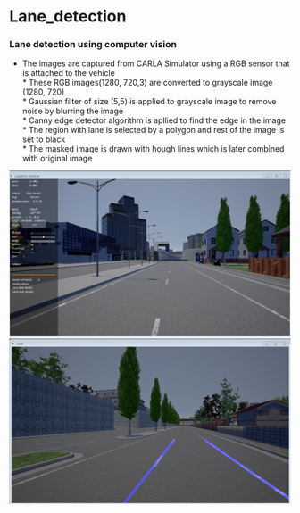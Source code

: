 # Lane_detection

### Lane detection using computer vision

* The images are captured from CARLA Simulator using a RGB sensor that is attached to the vehicle </br> * These RGB images(1280, 720,3) are converted to grayscale image (1280, 720) </br> * Gaussian filter of size (5,5) is applied to grayscale image to remove noise by blurring the image </br> * Canny edge detector algorithm is apllied to find the edge in the image </br> * The region with lane is selected by a polygon and rest of the image is set to black </br> * The masked image is drawn with hough lines which is later combined with original image </br>

![Image from CARLA simulator](./images/carla.PNG)
![Lane detected](./images/lane.PNG)
